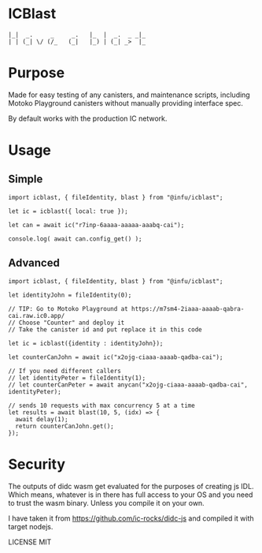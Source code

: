 # ICBlast

```
|_|  _.     _     _.   |_  |  _.  _ _|_
| | (_| \/ (/_   (_|   |_) | (_| _>  |_
```

# Purpose

Made for easy testing of any canisters, and maintenance scripts, including Motoko Playground canisters without manually providing interface spec.

By default works with the production IC network.

# Usage

## Simple

```
import icblast, { fileIdentity, blast } from "@infu/icblast";

let ic = icblast({ local: true });

let can = await ic("r7inp-6aaaa-aaaaa-aaabq-cai");

console.log( await can.config_get() );

```

## Advanced

```
import icblast, { fileIdentity, blast } from "@infu/icblast";

let identityJohn = fileIdentity(0);

// TIP: Go to Motoko Playground at https://m7sm4-2iaaa-aaaab-qabra-cai.raw.ic0.app/
// Choose "Counter" and deploy it
// Take the canister id and put replace it in this code

let ic = icblast({identity : identityJohn});

let counterCanJohn = await ic("x2ojg-ciaaa-aaaab-qadba-cai");

// If you need different callers
// let identityPeter = fileIdentity(1);
// let counterCanPeter = await anycan("x2ojg-ciaaa-aaaab-qadba-cai", identityPeter);

// sends 10 requests with max concurrency 5 at a time
let results = await blast(10, 5, (idx) => {
  await delay(1);
  return counterCanJohn.get();
});
```

# Security

The outputs of didc wasm get evaluated for the purposes of creating js IDL. Which means, whatever is in there has full access to your OS and you need to trust the wasm binary. Unless you compile it on your own.

I have taken it from https://github.com/ic-rocks/didc-js and compiled it with target nodejs.

LICENSE MIT

